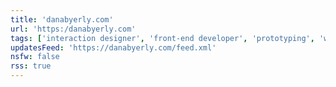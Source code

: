 ```yaml
---
title: 'danabyerly.com'
url: 'https:/danabyerly.com'
tags: ['interaction designer', 'front-end developer', 'prototyping', 'writing']
updatesFeed: 'https://danabyerly.com/feed.xml'
nsfw: false
rss: true
---
```

